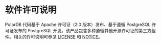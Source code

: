 # 软件许可说明

PolarDB 代码基于 Apache 许可证（2.0 版本）发布、基于遵循 PostgreSQL 许可证发布的 PostgreSQL 开发。该产品包含多种遵循其他开源许可证的第三方组件。相关的许可说明可参见 [LICENSE](https://github.com/ApsaraDB/PolarDB-for-PostgreSQL/blob/main/LICENSE.txt) 和 [NOTICE](https://github.com/ApsaraDB/PolarDB-for-PostgreSQL/blob/main/NOTICE.txt)。